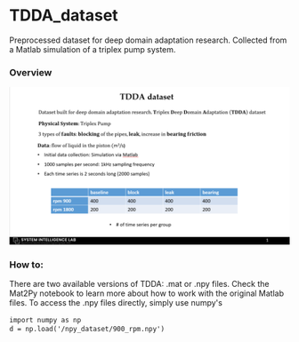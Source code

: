 # TDDA_dataset
Preprocessed dataset for deep domain adaptation research. Collected from a Matlab simulation of a triplex pump system.

### Overview

![](/img/TDDA.png)

### How to:

There are two available versions of TDDA: .mat or .npy files. Check the Mat2Py notebook to learn more about how to work with the original Matlab files. To access the .npy files directly, simply use numpy's 

```
import numpy as np
d = np.load('/npy_dataset/900_rpm.npy')
```
